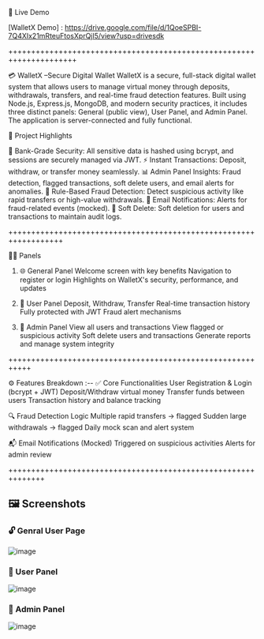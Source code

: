 🎥 Live Demo

[WalletX Demo] : https://drive.google.com/file/d/1QoeSPBI-7Q4XIx21mRteuFtosXprQjI5/view?usp=drivesdk

+++++++++++++++++++++++++++++++++++++++++++++++++++++++++++++++++++++

💳 WalletX –Secure Digital Wallet
WalletX is a secure, full-stack digital wallet system that allows users to manage virtual money through deposits, withdrawals, transfers, and real-time fraud detection features. Built using Node.js, Express.js, MongoDB, and modern security practices, it includes three distinct panels: General (public view), User Panel, and Admin Panel. The application is server-connected and fully functional.

🚀 Project Highlights

🔐 Bank-Grade Security: All sensitive data is hashed using bcrypt, and sessions are securely managed via JWT.
⚡ Instant Transactions: Deposit, withdraw, or transfer money seamlessly.
📊 Admin Panel Insights: Fraud detection, flagged transactions, soft delete users, and email alerts for anomalies.
🧠 Rule-Based Fraud Detection: Detect suspicious activity like rapid transfers or high-value withdrawals.
📧 Email Notifications: Alerts for fraud-related events (mocked).
🧹 Soft Delete: Soft deletion for users and transactions to maintain audit logs.

++++++++++++++++++++++++++++++++++++++++++++++++++++++++++++++++++

🧑‍💻 Panels
1. 🌐 General Panel
Welcome screen with key benefits
Navigation to register or login
Highlights on WalletX's security, performance, and updates

2. 👤 User Panel
Deposit, Withdraw, Transfer
Real-time transaction history
Fully protected with JWT
Fraud alert mechanisms

3. 👮 Admin Panel
View all users and transactions
View flagged or suspicious activity
Soft delete users and transactions
Generate reports and manage system integrity

+++++++++++++++++++++++++++++++++++++++++++++++++++++++++++

⚙️ Features Breakdown :--
✅ Core Functionalities
User Registration & Login (bcrypt + JWT)
Deposit/Withdraw virtual money
Transfer funds between users
Transaction history and balance tracking

🔍 Fraud Detection Logic
Multiple rapid transfers → flagged
Sudden large withdrawals → flagged
Daily mock scan and alert system

📬 Email Notifications (Mocked)
Triggered on suspicious activities
Alerts for admin review

++++++++++++++++++++++++++++++++++++++++++++++++++++++++++++++
## 🖼️ Screenshots

### 🔓 Genral User Page
![image](https://github.com/user-attachments/assets/a0b695df-f8eb-498d-8bcc-fe87ddb76b4d)

### 👤 User Panel
![image](https://github.com/user-attachments/assets/21c18499-6e42-4497-bc85-aa5d37bd0e8b)

### 👮 Admin Panel

![image](https://github.com/user-attachments/assets/30ec81eb-7c2b-4f73-b741-adf0091b86b2)



